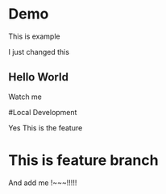 # Demo

This is example


I just changed this



## Hello World


Watch me


#Local Development


Yes This is the feature



# This is feature branch



And add me !~~~!!!!!
